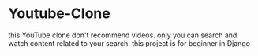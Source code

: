 # Youtube-Clone
this YouTube clone don't recommend  videos. only you can search and watch content related to your search. this project is for beginner in Django
